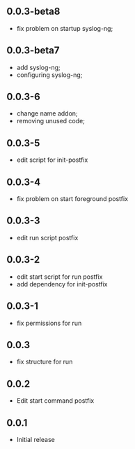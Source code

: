 <!-- https://developers.home-assistant.io/docs/add-ons/presentation#keeping-a-changelog -->

## 0.0.3-beta8

- fix problem on startup syslog-ng; 

## 0.0.3-beta7

- add syslog-ng;
- configuring syslog-ng; 

## 0.0.3-6

- change name addon;
- removing unused code; 

## 0.0.3-5

- edit script for init-postfix

## 0.0.3-4

- fix problem on start foreground postfix

## 0.0.3-3

- edit run script postfix

## 0.0.3-2

- edit start script for run postfix
- add dependency for init-postfix

## 0.0.3-1

- fix permissions for run

## 0.0.3

- fix structure for run

## 0.0.2

- Edit start command postfix

## 0.0.1

- Initial release